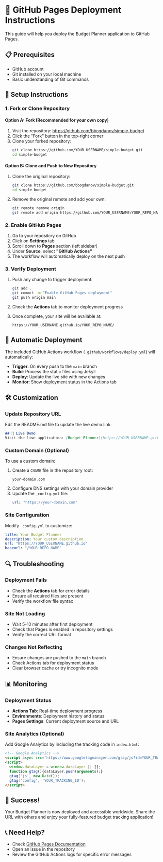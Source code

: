 # 🚀 GitHub Pages Deployment Instructions

This guide will help you deploy the Budget Planner application to GitHub Pages.

## 📋 Prerequisites

- GitHub account
- Git installed on your local machine
- Basic understanding of Git commands

## 🔧 Setup Instructions

### 1. Fork or Clone Repository

#### Option A: Fork (Recommended for your own copy)
1. Visit the repository: https://github.com/bbogdanov/simple-budget
2. Click the "Fork" button in the top-right corner
3. Clone your forked repository:
   ```bash
   git clone https://github.com/YOUR_USERNAME/simple-budget.git
   cd simple-budget
   ```

#### Option B: Clone and Push to New Repository
1. Clone the original repository:
   ```bash
   git clone https://github.com/bbogdanov/simple-budget.git
   cd simple-budget
   ```
2. Remove the original remote and add your own:
   ```bash
   git remote remove origin
   git remote add origin https://github.com/YOUR_USERNAME/YOUR_REPO_NAME.git
   ```

### 2. Enable GitHub Pages

1. Go to your repository on GitHub
2. Click on **Settings** tab
3. Scroll down to **Pages** section (left sidebar)
4. Under **Source**, select **"GitHub Actions"**
5. The workflow will automatically deploy on the next push

### 3. Verify Deployment

1. Push any change to trigger deployment:
   ```bash
   git add .
   git commit -m "Enable GitHub Pages deployment"
   git push origin main
   ```

2. Check the **Actions** tab to monitor deployment progress
3. Once complete, your site will be available at:
   ```
   https://YOUR_USERNAME.github.io/YOUR_REPO_NAME/
   ```

## 🔄 Automatic Deployment

The included GitHub Actions workflow (`.github/workflows/deploy.yml`) will automatically:

- **Trigger**: On every push to the `main` branch
- **Build**: Process the static files using Jekyll
- **Deploy**: Update the live site with new changes
- **Monitor**: Show deployment status in the Actions tab

## 🛠️ Customization

### Update Repository URL
Edit the README.md file to update the live demo link:
```markdown
## 🚀 Live Demo
Visit the live application: [Budget Planner](https://YOUR_USERNAME.github.io/YOUR_REPO_NAME/)
```

### Custom Domain (Optional)
To use a custom domain:

1. Create a `CNAME` file in the repository root:
   ```
   your-domain.com
   ```
2. Configure DNS settings with your domain provider
3. Update the `_config.yml` file:
   ```yaml
   url: "https://your-domain.com"
   ```

### Site Configuration
Modify `_config.yml` to customize:
```yaml
title: Your Budget Planner
description: Your custom description
url: "https://YOUR_USERNAME.github.io"
baseurl: "/YOUR_REPO_NAME"
```

## 🔍 Troubleshooting

### Deployment Fails
- Check the **Actions** tab for error details
- Ensure all required files are present
- Verify the workflow file syntax

### Site Not Loading
- Wait 5-10 minutes after first deployment
- Check that Pages is enabled in repository settings
- Verify the correct URL format

### Changes Not Reflecting
- Ensure changes are pushed to the `main` branch
- Check Actions tab for deployment status
- Clear browser cache or try incognito mode

## 📊 Monitoring

### Deployment Status
- **Actions Tab**: Real-time deployment progress
- **Environments**: Deployment history and status
- **Pages Settings**: Current deployment source and URL

### Site Analytics (Optional)
Add Google Analytics by including the tracking code in `index.html`:
```html
<!-- Google Analytics -->
<script async src="https://www.googletagmanager.com/gtag/js?id=YOUR_TRACKING_ID"></script>
<script>
  window.dataLayer = window.dataLayer || [];
  function gtag(){dataLayer.push(arguments);}
  gtag('js', new Date());
  gtag('config', 'YOUR_TRACKING_ID');
</script>
```

## 🎉 Success!

Your Budget Planner is now deployed and accessible worldwide. Share the URL with others and enjoy your fully-featured budget tracking application!

## 📞 Need Help?

- Check [GitHub Pages Documentation](https://docs.github.com/en/pages)
- Open an issue in the repository
- Review the GitHub Actions logs for specific error messages